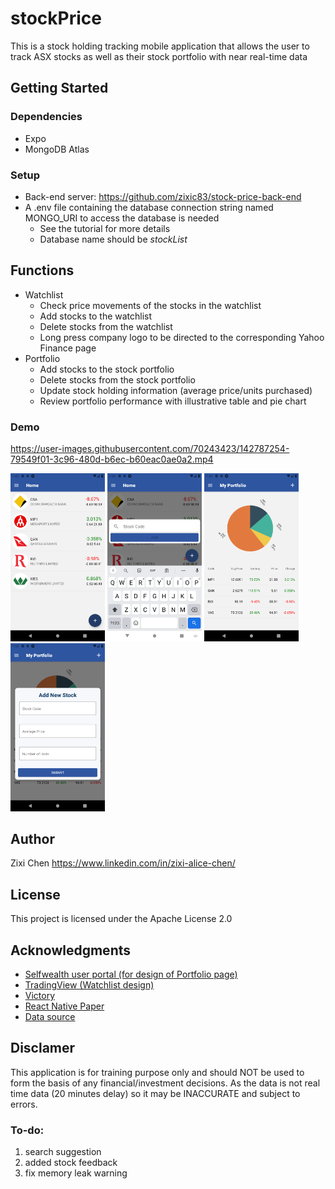# stockPrice

This is a stock holding tracking mobile application that allows the user to track ASX stocks as well as their stock portfolio with near real-time data

## Getting Started

### Dependencies

- Expo
- MongoDB Atlas

### Setup

- Back-end server: https://github.com/zixic83/stock-price-back-end
- A .env file containing the database connection string named MONGO_URI to access the database is needed
  - See the <a source='https://www.mongodb.com/basics/mongodb-atlas-tutorial'>tutorial</a> for more details
  - Database name should be <i>stockList</i>

## Functions

- Watchlist
  - Check price movements of the stocks in the watchlist
  - Add stocks to the watchlist
  - Delete stocks from the watchlist
  - Long press company logo to be directed to the corresponding Yahoo Finance page
- Portfolio
  - Add stocks to the stock portfolio
  - Delete stocks from the stock portfolio
  - Update stock holding information (average price/units purchased)
  - Review portfolio performance with illustrative table and pie chart

### Demo


https://user-images.githubusercontent.com/70243423/142787254-79549f01-3c96-480d-b6ec-b60eac0ae0a2.mp4

<p float="left">
<img src="assets/screenshots/Screenshot_1637146337.png" width="30%" height="30%">
<img src="assets/screenshots/Screenshot_1637146386.png" width="30%" height="30%">
<img src="assets/screenshots/Screenshot_1637146414.png" width="30%" height="30%">
<img src="assets/screenshots/Screenshot_1637146420.png" width="30%" height="30%">
</p>

## Author

Zixi Chen
https://www.linkedin.com/in/zixi-alice-chen/

## License

This project is licensed under the Apache License 2.0

## Acknowledgments

- [Selfwealth user portal (for design of Portfolio page)](https://www.dadinvestor.com.au/selfwealth-review/)
- [TradingView (Watchlist design)](https://is5-ssl.mzstatic.com/image/thumb/Purple125/v4/9b/7d/94/9b7d9448-d810-81c8-5d35-8948f2cd9525/397ea517-a0be-443b-ad18-91de0cefb57d_3.png/750x750bb.jpeg)
- [Victory](https://github.com/FormidableLabs/victory)
- [React Native Paper](https://github.com/callstack/react-native-paper)
- [Data source](https://forums.whirlpool.net.au/archive/2678938)

## Disclamer

This application is for training purpose only and should NOT be used to form the basis of any financial/investment decisions. As the data is not real time data (20 minutes delay) so it may be INACCURATE and subject to errors.

### To-do:

1. search suggestion
1. added stock feedback
1. fix memory leak warning
